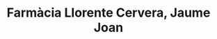 ---
title: "Farmàcia Llorente Cervera, Jaume Joan"
url: /sant-feliu-de-guixols/farmacia-llorente-cervera-jaume-joan/
shop: Drogerie
---